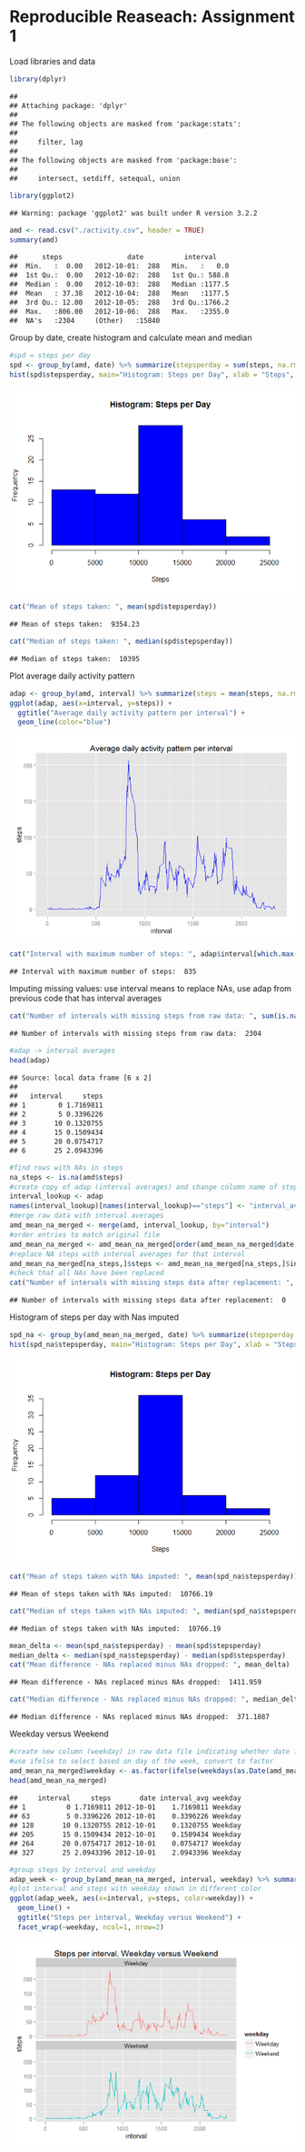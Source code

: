 # Reproducible Reaseach: Assignment 1

Load libraries and data

```r
library(dplyr)
```

```
## 
## Attaching package: 'dplyr'
## 
## The following objects are masked from 'package:stats':
## 
##     filter, lag
## 
## The following objects are masked from 'package:base':
## 
##     intersect, setdiff, setequal, union
```

```r
library(ggplot2)
```

```
## Warning: package 'ggplot2' was built under R version 3.2.2
```

```r
amd <- read.csv("./activity.csv", header = TRUE)
summary(amd)
```

```
##      steps                date          interval     
##  Min.   :  0.00   2012-10-01:  288   Min.   :   0.0  
##  1st Qu.:  0.00   2012-10-02:  288   1st Qu.: 588.8  
##  Median :  0.00   2012-10-03:  288   Median :1177.5  
##  Mean   : 37.38   2012-10-04:  288   Mean   :1177.5  
##  3rd Qu.: 12.00   2012-10-05:  288   3rd Qu.:1766.2  
##  Max.   :806.00   2012-10-06:  288   Max.   :2355.0  
##  NA's   :2304     (Other)   :15840
```

Group by date, create histogram and calculate mean and median

```r
#spd = steps per day
spd <- group_by(amd, date) %>% summarize(stepsperday = sum(steps, na.rm=TRUE)) 
hist(spd$stepsperday, main="Histogram: Steps per Day", xlab = "Steps", ylab = "Frequency", col = "blue")
```

![](PA1_template_files/figure-html/unnamed-chunk-2-1.png) 

```r
cat("Mean of steps taken: ", mean(spd$stepsperday))
```

```
## Mean of steps taken:  9354.23
```

```r
cat("Median of steps taken: ", median(spd$stepsperday))
```

```
## Median of steps taken:  10395
```

Plot average daily activity pattern

```r
adap <- group_by(amd, interval) %>% summarize(steps = mean(steps, na.rm=TRUE)) 
ggplot(adap, aes(x=interval, y=steps)) +
  ggtitle("Average daily activity pattern per interval") +
  geom_line(color="blue")
```

![](PA1_template_files/figure-html/unnamed-chunk-3-1.png) 

```r
cat("Interval with maximum number of steps: ", adap$interval[which.max(adap$steps)])
```

```
## Interval with maximum number of steps:  835
```

Imputing missing values: use interval means to replace NAs, use adap from previous code that has interval averages

```r
cat("Number of intervals with missing steps from raw data: ", sum(is.na(amd$steps)))
```

```
## Number of intervals with missing steps from raw data:  2304
```

```r
#adap -> interval averages 
head(adap)
```

```
## Source: local data frame [6 x 2]
## 
##   interval     steps
## 1        0 1.7169811
## 2        5 0.3396226
## 3       10 0.1320755
## 4       15 0.1509434
## 5       20 0.0754717
## 6       25 2.0943396
```

```r
#find rows with NAs in steps
na_steps <- is.na(amd$steps)
#create copy of adap (interval averages) and change column name of steps to interval_avg to prepare for merge
interval_lookup <- adap
names(interval_lookup)[names(interval_lookup)=="steps"] <- "interval_avg"
#merge raw data with interval averages
amd_mean_na_merged <- merge(amd, interval_lookup, by="interval")
#order entries to match original file
amd_mean_na_merged <- amd_mean_na_merged[order(amd_mean_na_merged$date, amd_mean_na_merged$interval),]
#replace NA steps with interval averages for that interval
amd_mean_na_merged[na_steps,]$steps <- amd_mean_na_merged[na_steps,]$interval_avg
#check that all NAs have been replaced
cat("Number of intervals with missing steps data after replacement: ", sum(is.na(amd_mean_na_merged$steps)))
```

```
## Number of intervals with missing steps data after replacement:  0
```

Histogram of steps per day with Nas imputed

```r
spd_na <- group_by(amd_mean_na_merged, date) %>% summarize(stepsperday = sum(steps, na.rm=TRUE)) 
hist(spd_na$stepsperday, main="Histogram: Steps per Day", xlab = "Steps", ylab = "Frequency", col = "blue")
```

![](PA1_template_files/figure-html/unnamed-chunk-5-1.png) 

```r
cat("Mean of steps taken with NAs imputed: ", mean(spd_na$stepsperday))
```

```
## Mean of steps taken with NAs imputed:  10766.19
```

```r
cat("Median of steps taken with NAs imputed: ", median(spd_na$stepsperday))
```

```
## Median of steps taken with NAs imputed:  10766.19
```

```r
mean_delta <- mean(spd_na$stepsperday) - mean(spd$stepsperday)
median_delta <- median(spd_na$stepsperday) - median(spd$stepsperday)
cat("Mean difference - NAs replaced minus NAs dropped: ", mean_delta)
```

```
## Mean difference - NAs replaced minus NAs dropped:  1411.959
```

```r
cat("Median difference - NAs replaced minus NAs dropped: ", median_delta)
```

```
## Median difference - NAs replaced minus NAs dropped:  371.1887
```

Weekday versus Weekend

```r
#create new column (weekday) in raw data file indicating whether date is a weekday or weekend
#use ifelse to select based on day of the week, convert to factor
amd_mean_na_merged$weekday <- as.factor(ifelse(weekdays(as.Date(amd_mean_na_merged$date)) %in% c("Monday", "Tuesday", "Wednesday", "Thursday", "Friday"), "Weekday", "Weekend"))
head(amd_mean_na_merged)
```

```
##     interval     steps       date interval_avg weekday
## 1          0 1.7169811 2012-10-01    1.7169811 Weekday
## 63         5 0.3396226 2012-10-01    0.3396226 Weekday
## 128       10 0.1320755 2012-10-01    0.1320755 Weekday
## 205       15 0.1509434 2012-10-01    0.1509434 Weekday
## 264       20 0.0754717 2012-10-01    0.0754717 Weekday
## 327       25 2.0943396 2012-10-01    2.0943396 Weekday
```

```r
#group steps by interval and weekday
adap_week <- group_by(amd_mean_na_merged, interval, weekday) %>% summarize(steps = mean(steps))
#plot interval and steps with weekday shown in different color
ggplot(adap_week, aes(x=interval, y=steps, color=weekday)) +
  geom_line() +
  ggtitle("Steps per interval, Weekday versus Weekend") +
  facet_wrap(~weekday, ncol=1, nrow=2)
```

![](PA1_template_files/figure-html/unnamed-chunk-6-1.png) 


